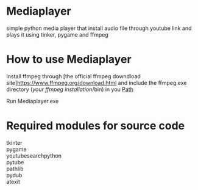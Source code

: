 # Mediaplayer
simple python media player that install audio file through youtube link and plays it using tinker, pygame and ffmpeg

# How to use Mediaplayer
Install ffmpeg through [the official ffmpeg downdload site]https://www.ffmpeg.org/download.html and include the ffmpeg.exe directory (*your ffmpeg installation*/bin) in you [Path](https://www.architectryan.com/2018/03/17/add-to-the-path-on-windows-10/)

Run Mediaplayer.exe

# Required modules for source code
tkinter  
pygame  
youtubesearchpython  
pytube  
pathlib  
pydub  
atexit  
